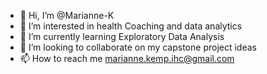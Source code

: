 - 👋 Hi, I’m @Marianne-K
- 👀 I’m interested in health Coaching and data analytics
- 🌱 I’m currently learning Exploratory Data Analysis
- 💞️ I’m looking to collaborate on my capstone project ideas
- 📫 How to reach me marianne.kemp.ihc@gmail.com

<!---
Marianne-K/Marianne-K is a ✨ special ✨ repository because its `README.md` (this file) appears on your GitHub profile.
You can click the Preview link to take a look at your changes.
--->
